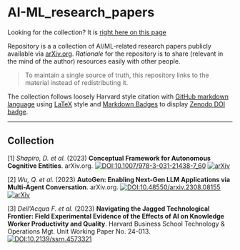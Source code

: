 # AI-ML_research_papers

Looking for the collection? It is [right here on this page](#collection)

Repository is a a collection of AI/ML-related research papers publicly available via [arXiv.org](https://arxiv.org). *Rationale* for the repository is to share (relevant in the mind of the author) resources easily with other people.

> To maintain a single source of truth, this repository links to the material instead of redistributing it.

The collection follows loosely Harvard style citation with [GitHub markdown language](https://docs.github.com/en/get-started/writing-on-github/getting-started-with-writing-and-formatting-on-github/basic-writing-and-formatting-syntax) using [LaTeX](https://www.latex-project.org) style and [Markdown Badges](https://docs.github.com/en/apps/creating-github-apps/registering-a-github-app/creating-a-custom-badge-for-your-github-app) to display [Zenodo DOI badge](https://zenodo.org).

---

## Collection

<span id="ref-1">[1]</span> *Shapiro, D. et al.* (2023) **Conceptual Framework for Autonomous Cognitive Entities**. arXiv.org. [![DOI:10.1007/978-3-031-21438-7_60](https://zenodo.org/badge/DOI/10.13140/RG.2.2.14161.30569.svg)](https://doi.org/10.13140/RG.2.2.14161.30569) [![arXiv](https://img.shields.io/badge/arXiv-2310.06775-<COLOR>.svg)](https://arxiv.org/abs/2310.06775)

<span id="ref-2">[2]</span> *Wu, Q. et al.* (2023) **AutoGen: Enabling Next-Gen LLM Applications via Multi-Agent Conversation**. arXiv.org. [![DOI:10.48550/arxiv.2308.08155](https://zenodo.org/badge/DOI/10.48550/arxiv.2308.08155.svg)](https://doi.org/10.48550/arxiv.2308.08155) [![arXiv](https://img.shields.io/badge/arXiv-2308.08155-<COLOR>.svg)](https://arxiv.org/abs/2308.08155)


<span id="ref-3">[3]</span> *Dell'Acqua F. et al.* (2023) **Navigating the Jagged Technological Frontier: Field Experimental Evidence of the Effects of AI on Knowledge Worker Productivity and Quality**. Harvard Business School Technology & Operations Mgt. Unit Working Paper No. 24-013. [![DOI:10.2139/ssrn.4573321](https://zenodo.org/badge/DOI/10.2139/ssrn.4573321.svg)](http://dx.doi.org/10.2139/ssrn.4573321)

